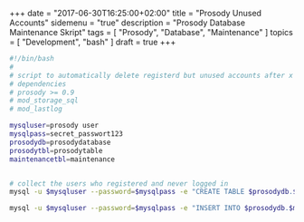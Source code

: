 +++
date = "2017-06-30T16:25:00+02:00"
title = "Prosody Unused Accounts"
sidemenu = "true"
description = "Prosody Database Maintenance Skript"
tags = [ "Prosody", "Database", "Maintenance" ]
topics = [ "Development", "bash" ]
draft = true
+++








```sh
#!/bin/bash
#
# script to automatically delete registerd but unused accounts after x days
# dependencies
# prosody >= 0.9
# mod_storage_sql
# mod_lastlog

mysqluser=prosody user
mysqlpass=secret_passwort123
prosodydb=prosodydatabase
prosodytbl=prosodytable
maintenancetbl=maintenance


# collect the users who registered and never logged in
mysql -u $mysqluser --password=$mysqlpass -e "CREATE TABLE $prosodydb.$maintenancetbl SELECT * FROM $prosodydb.$prosodytbl WHERE value = 'registered' AND key = 'event'"

mysql -u $mysqluser --password=$mysqlpass -e "INSERT INTO $prosodydb.$maintenancetbl SELECT * FROM $prosodydb.$prosodytbl WHERE value = 'registered' AND key = 'event'"
```

